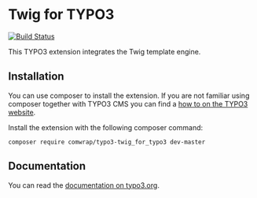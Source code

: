 # Twig for TYPO3

[![Build Status](https://travis-ci.org/comwrap/typo3-twig_for_typo3.svg?branch=master)](https://travis-ci.org/comwrap/typo3-twig_for_typo3)

This TYPO3 extension integrates the Twig template engine.

## Installation

You can use composer to install the extension. If you are not familiar using composer together with TYPO3 CMS you can 
find a [how to on the TYPO3 website](https://composer.typo3.org/).

Install the extension with the following composer command:

```
composer require comwrap/typo3-twig_for_typo3 dev-master
```

## Documentation

You can read the [documentation on typo3.org](https://docs.typo3.org/typo3cms/extensions/twig_for_typo3/).
